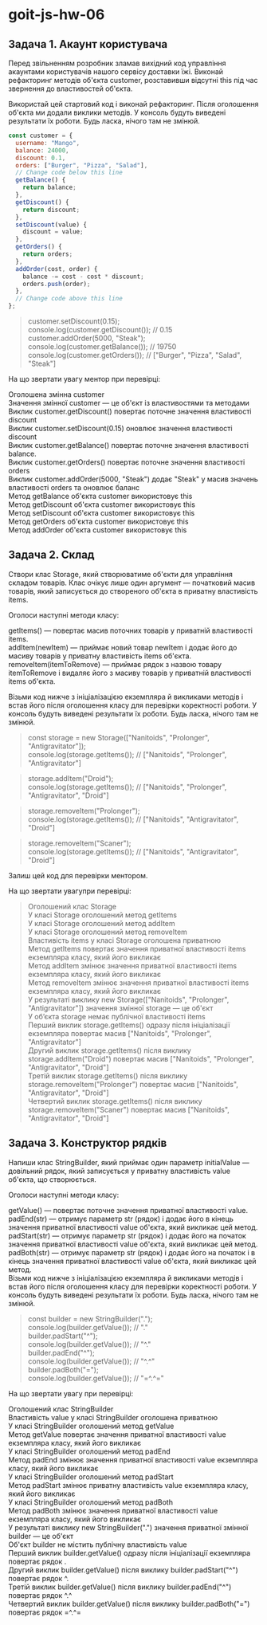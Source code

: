 # goit-js-hw-06

## Задача 1. Акаунт користувача


Перед звільненням розробник зламав вихідний код управління акаунтами користувачів нашого сервісу доставки їжі. Виконай рефакторинг методів об'єкта customer, розставивши відсутні this під час звернення до властивостей об'єкта.  

Використай цей стартовий код і виконай рефакторинг. Після оголошення об'єкта ми додали виклики методів. У консоль будуть виведені результати їх роботи. Будь ласка, нічого там не змінюй.  


```javascript
const customer = {  
  username: "Mango",  
  balance: 24000,  
  discount: 0.1,  
  orders: ["Burger", "Pizza", "Salad"],  
  // Change code below this line  
  getBalance() {  
    return balance;  
  },  
  getDiscount() {  
    return discount;  
  },  
  setDiscount(value) {  
    discount = value;  
  },  
  getOrders() {  
    return orders;  
  },   
  addOrder(cost, order) {  
    balance -= cost - cost * discount;  
    orders.push(order);  
  },  
  // Change code above this line  
};  
```


> customer.setDiscount(0.15);  
> console.log(customer.getDiscount()); // 0.15  
> customer.addOrder(5000, "Steak");  
> console.log(customer.getBalance()); // 19750  
> console.log(customer.getOrders()); // ["Burger", "Pizza", "Salad", "Steak"]  



На що звертати увагу ментор при перевірці:  

Оголошена змінна customer  
Значення змінної customer — це об'єкт із властивостями та методами  
Виклик customer.getDiscount() повертає поточне значення властивості discount  
Виклик customer.setDiscount(0.15) оновлює значення властивості discount  
Виклик customer.getBalance() повертає поточне значення властивості balance.  
Виклик customer.getOrders() повертає поточне значення властивості orders  
Виклик customer.addOrder(5000, "Steak") додає "Steak" у масив значень властивості orders та оновлює баланс  
Метод getBalance об'єкта customer використовує this  
Метод getDiscount об'єкта customer використовує this  
Метод setDiscount об'єкта customer використовує this  
Метод getOrders об'єкта customer використовує this  
Метод addOrder об'єкта customer використовує this  


## Задача 2. Склад


Створи клас Storage, який створюватиме об'єкти для управління складом товарів. Клас очікує лише один аргумент — початковий масив товарів, який записується до створеного об'єкта в приватну властивість items.  

Оголоси наступні методи класу:  

getItems() — повертає масив поточних товарів у приватній властивості items.  
addItem(newItem) — приймає новий товар newItem і додає його до масиву товарів у приватну властивість items об'єкта.  
removeItem(itemToRemove) — приймає рядок з назвою товару itemToRemove і видаляє його з масиву товарів у приватній властивості items об'єкта.  


Візьми код нижче з ініціалізацією екземпляра й викликами методів і встав його після оголошення класу для перевірки коректності роботи. У консоль будуть виведені результати їх роботи. Будь ласка, нічого там не змінюй.  



> const storage = new Storage(["Nanitoids", "Prolonger", "Antigravitator"]);  
> console.log(storage.getItems()); // ["Nanitoids", "Prolonger", "Antigravitator"]  

> storage.addItem("Droid");  
> console.log(storage.getItems()); // ["Nanitoids", "Prolonger", "Antigravitator", "Droid"]  

> storage.removeItem("Prolonger");  
> console.log(storage.getItems()); // ["Nanitoids", "Antigravitator", "Droid"]  

> storage.removeItem("Scaner");  
> console.log(storage.getItems()); // ["Nanitoids", "Antigravitator", "Droid"]  

Залиш цей код для перевірки ментором.



На що звертати увагупри перевірці:  

> Оголошений клас Storage  
> У класі Storage оголошений метод getItems  
> У класі Storage оголошений метод addItem  
> У класі Storage оголошений метод removeItem  
> Властивість items у класі Storage оголошена приватною  
> Метод getItems повертає значення приватної властивості items екземпляра класу, який його викликає  
> Метод addItem змінює значення приватної властивості items екземпляра класу, який його викликає  
> Метод removeItem змінює значення приватної властивості items екземпляра класу, який його викликає  
> У результаті виклику new Storage(["Nanitoids", "Prolonger", "Antigravitator"]) значення змінної storage — це об'єкт  
> У об’єкта storage немає публічної властивості items  
> Перший виклик storage.getItems() одразу після ініціалізації екземпляра повертає масив ["Nanitoids", "Prolonger", "Antigravitator"]  
> Другий виклик storage.getItems() після виклику storage.addItem("Droid") повертає масив ["Nanitoids", "Prolonger", "Antigravitator", "Droid"]  
> Третій виклик storage.getItems() після виклику storage.removeItem("Prolonger") повертає масив ["Nanitoids", "Antigravitator", "Droid"]  
> Четвертий виклик storage.getItems() після виклику storage.removeItem("Scaner") повертає масив ["Nanitoids", "Antigravitator", "Droid"]  


## Задача 3. Конструктор рядків 


Напиши клас StringBuilder, який приймає один параметр initialValue — довільний рядок, який записується у приватну властивість value об'єкта, що створюється.  


Оголоси наступні методи класу:  

getValue() — повертає поточне значення приватної властивості value.  
padEnd(str) — отримує параметр str (рядок) і додає його в кінець значення приватної властивості value об'єкта, який викликає цей метод.  
padStart(str) — отримує параметр str (рядок) і додає його на початок значення приватної властивості value об'єкта, який викликає цей метод.  
padBoth(str) — отримує параметр str (рядок) і додає його на початок і в кінець значення приватної властивості value об'єкта, який викликає цей метод.  
Візьми код нижче з ініціалізацією екземпляра й викликами методів і встав його після оголошення класу для перевірки коректності роботи. У консоль будуть виведені результати їх роботи. Будь ласка, нічого там не змінюй.  



> const builder = new StringBuilder(".");  
> console.log(builder.getValue()); // "."  
> builder.padStart("^");  
> console.log(builder.getValue()); // "^."  
> builder.padEnd("^");  
> console.log(builder.getValue()); // "^.^"  
> builder.padBoth("=");  
> console.log(builder.getValue()); // "=^.^="  

На що звертати увагу при перевірці:  

Оголошений клас StringBuilder  
Властивість value у класі StringBuilder оголошена приватною  
У класі StringBuilder оголошений метод getValue  
Метод getValue повертає значення приватної властивості value екземпляра класу, який його викликає  
У класі StringBuilder оголошений метод padEnd  
Метод padEnd змінює значення приватної властивості value екземпляра класу, який його викликає  
У класі StringBuilder оголошений метод padStart  
Метод padStart змінює приватну властивість value екземпляра класу, який його викликає  
У класі StringBuilder оголошений метод padBoth  
Метод padBoth змінює значення приватної властивості value екземпляра класу, який його викликає  
У результаті виклику new StringBuilder(".") значення приватної змінної builder — це об'єкт  
Об'єкт builder не містить публічну властивість value  
Перший виклик builder.getValue() одразу після ініціалізації екземпляра повертає рядок .  
Другий виклик builder.getValue() після виклику builder.padStart("^") повертає рядок ^.  
Третій виклик builder.getValue() після виклику builder.padEnd("^") повертає рядок ^.^   
Четвертий виклик builder.getValue() після виклику builder.padBoth("=") повертає рядок =^.^=   
